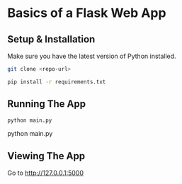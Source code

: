 # Basics of a Flask Web App

## Setup & Installation
Make sure you have the latest version of Python installed.

```bash
git clone <repo-url>
```

```bash
pip install -r requirements.txt
```

## Running The App
```bash
python main.py
```
python main.py

## Viewing The App
Go to http://127.0.0.1:5000


 
